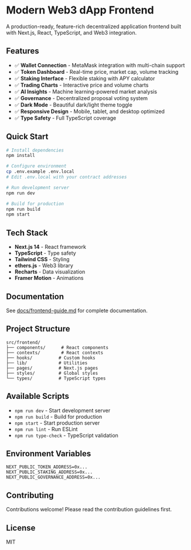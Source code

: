 # Modern Web3 dApp Frontend

A production-ready, feature-rich decentralized application frontend built with Next.js, React, TypeScript, and Web3 integration.

## Features

- ✅ **Wallet Connection** - MetaMask integration with multi-chain support
- ✅ **Token Dashboard** - Real-time price, market cap, volume tracking
- ✅ **Staking Interface** - Flexible staking with APY calculator
- ✅ **Trading Charts** - Interactive price and volume charts
- ✅ **AI Insights** - Machine learning-powered market analysis
- ✅ **Governance** - Decentralized proposal voting system
- ✅ **Dark Mode** - Beautiful dark/light theme toggle
- ✅ **Responsive Design** - Mobile, tablet, and desktop optimized
- ✅ **Type Safety** - Full TypeScript coverage

## Quick Start

```bash
# Install dependencies
npm install

# Configure environment
cp .env.example .env.local
# Edit .env.local with your contract addresses

# Run development server
npm run dev

# Build for production
npm run build
npm start
```

## Tech Stack

- **Next.js 14** - React framework
- **TypeScript** - Type safety
- **Tailwind CSS** - Styling
- **ethers.js** - Web3 library
- **Recharts** - Data visualization
- **Framer Motion** - Animations

## Documentation

See [docs/frontend-guide.md](/Users/ai.place/Crypto/docs/frontend-guide.md) for complete documentation.

## Project Structure

```
src/frontend/
├── components/      # React components
├── contexts/        # React contexts
├── hooks/          # Custom hooks
├── lib/            # Utilities
├── pages/          # Next.js pages
├── styles/         # Global styles
└── types/          # TypeScript types
```

## Available Scripts

- `npm run dev` - Start development server
- `npm run build` - Build for production
- `npm start` - Start production server
- `npm run lint` - Run ESLint
- `npm run type-check` - TypeScript validation

## Environment Variables

```env
NEXT_PUBLIC_TOKEN_ADDRESS=0x...
NEXT_PUBLIC_STAKING_ADDRESS=0x...
NEXT_PUBLIC_GOVERNANCE_ADDRESS=0x...
```

## Contributing

Contributions welcome! Please read the contribution guidelines first.

## License

MIT
